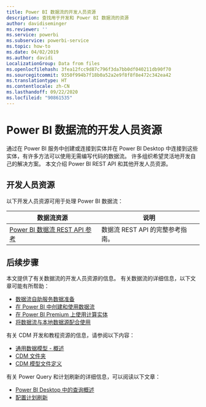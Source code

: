 ```yaml
---
title: Power BI 数据流的开发人员资源
description: 查找用于开发和 Power BI 数据流的资源
author: davidiseminger
ms.reviewer: ''
ms.service: powerbi
ms.subservice: powerbi-service
ms.topic: how-to
ms.date: 04/02/2019
ms.author: davidi
LocalizationGroup: Data from files
ms.openlocfilehash: 3fea12fcc9d87c796f3da7bb0df040211db90f70
ms.sourcegitcommit: 9350f994b7f18b0a52a2e9f8f8f8e472c342ea42
ms.translationtype: HT
ms.contentlocale: zh-CN
ms.lasthandoff: 09/22/2020
ms.locfileid: "90861535"
---
```

# <a name="developer-resources-for-power-bi-dataflows"></a>Power BI 数据流的开发人员资源

通过在 Power BI 服务中创建或连接到实体并在 Power BI Desktop 中连接到这些实体，有许多方法可以使用无需编写代码的数据流。 许多组织希望灵活地开发自己的解决方案。 本文介绍 Power BI REST API 和其他开发人员资源。


## <a name="developer-resources"></a>开发人员资源

以下开发人员资源可用于处理 Power BI 数据流：


| 数据流资源 | 说明 |
| --- | --- |
| [Power BI 数据流 REST API 参考](/rest/api/power-bi/dataflows)    | 数据流 REST API 的完整参考指南。|


## <a name="next-steps"></a>后续步骤

本文提供了有关数据流的开发人员资源的信息。 有关数据流的详细信息，以下文章可能有所帮助：

* [数据流自助服务数据准备](service-dataflows-overview.md)
* [在 Power BI 中创建和使用数据流](service-dataflows-create-use.md)
* [在 Power BI Premium 上使用计算实体](service-dataflows-computed-entities-premium.md)
* [将数据流与本地数据源配合使用](service-dataflows-on-premises-gateways.md)

有关 CDM 开发和教程资源的信息，请参阅以下内容：
* [通用数据模型 - 概述](/powerapps/common-data-model/overview)
* [CDM 文件夹](/common-data-model/data-lake)
* [CDM 模型文件定义](/common-data-model/model-json)


有关 Power Query 和计划刷新的详细信息，可以阅读以下文章：
* [Power BI Desktop 中的查询概述](desktop-query-overview.md)
* [配置计划刷新](../connect-data/refresh-scheduled-refresh.md)